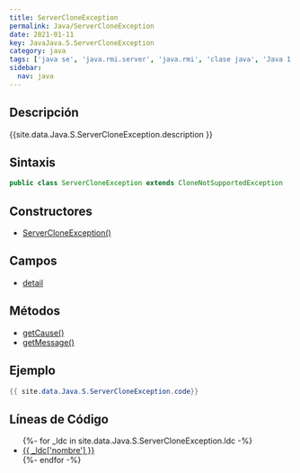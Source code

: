 ```yaml
---
title: ServerCloneException
permalink: Java/ServerCloneException
date: 2021-01-11
key: JavaJava.S.ServerCloneException
category: java
tags: ['java se', 'java.rmi.server', 'java.rmi', 'clase java', 'Java 1.1']
sidebar: 
  nav: java
---
```


## Descripción
{{site.data.Java.S.ServerCloneException.description }}

## Sintaxis
~~~java
public class ServerCloneException extends CloneNotSupportedException
~~~

## Constructores
* [ServerCloneException()](/Java/ServerCloneException/ServerCloneException/)

## Campos
* [detail](/Java/ServerCloneException/detail)

## Métodos
* [getCause()](/Java/ServerCloneException/getCause)
* [getMessage()](/Java/ServerCloneException/getMessage)

## Ejemplo
~~~java
{{ site.data.Java.S.ServerCloneException.code}}
~~~

## Líneas de Código
<ul>
{%- for _ldc in site.data.Java.S.ServerCloneException.ldc -%}
   <li>
       <a href="{{_ldc['url'] }}">{{ _ldc['nombre'] }}</a>
   </li>
{%- endfor -%}
</ul>
